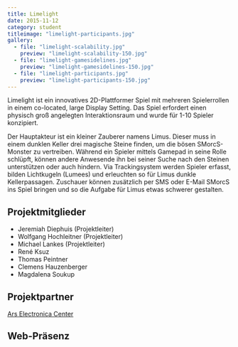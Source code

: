 ```yaml
---
title: Limelight
date: 2015-11-12
category: student
titleimage: "limelight-participants.jpg"
gallery:
  - file: "limelight-scalability.jpg"
    preview: "limelight-scalability-150.jpg"
  - file: "limelight-gamesidelines.jpg"
    preview: "limelight-gamesidelines-150.jpg"
  - file: "limelight-participants.jpg"
    preview: "limelight-participants-150.jpg"
---
```


Limelight ist ein innovatives 2D-Plattformer Spiel mit mehreren Spielerrollen in einem co-located, large Display Setting. Das Spiel erfordert einen physisch groß angelegten Interaktionsraum und wurde für 1-10 Spieler konzipiert.

Der Hauptakteur ist ein kleiner Zauberer namens Limus. Dieser muss in einem dunklen Keller drei magische Steine finden, um die bösen SMorcS-Monster zu vertreiben. Während ein Spieler mittels Gamepad in seine Rolle schlüpft, können andere Anwesende ihn bei seiner Suche nach den Steinen unterstützen oder auch hindern. Via Trackingsystem werden Spieler erfasst, bilden Lichtkugeln (Lumees) und erleuchten so für Limus dunkle Kellerpassagen. Zuschauer können zusätzlich per SMS oder E-Mail SMorcS ins Spiel bringen und so die Aufgabe für Limus etwas schwerer gestalten.


## Projektmitglieder

* Jeremiah Diephuis (Projektleiter)
* Wolfgang Hochleitner (Projektleiter)
* Michael Lankes (Projektleiter)
* René Ksuz
* Thomas Peintner
* Clemens Hauzenberger
* Magdalena Soukup


## Projektpartner

[Ars Electronica Center](http://pie.fh-hagenberg.at/projekte/student-projects/limelight/www.aec.at)

## Web-Präsenz
